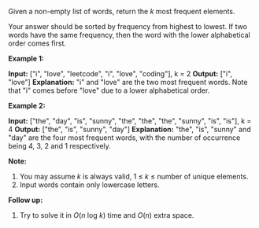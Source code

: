
Given a non-empty list of words, return the  _k_  most frequent elements.

Your answer should be sorted by frequency from highest to lowest. If two words have the same frequency, then the word with the lower alphabetical order comes first.

**Example 1:**  

**Input:** ["i", "love", "leetcode", "i", "love", "coding"], k = 2
**Output:** ["i", "love"]
**Explanation:** "i" and "love" are the two most frequent words.
    Note that "i" comes before "love" due to a lower alphabetical order.

**Example 2:**  

**Input:** ["the", "day", "is", "sunny", "the", "the", "the", "sunny", "is", "is"], k = 4
**Output:** ["the", "is", "sunny", "day"]
**Explanation:** "the", "is", "sunny" and "day" are the four most frequent words,
    with the number of occurrence being 4, 3, 2 and 1 respectively.

**Note:**  

1.  You may assume  _k_  is always valid, 1 ≤  _k_  ≤ number of unique elements.
2.  Input words contain only lowercase letters.

**Follow up:**  

1.  Try to solve it in  _O_(_n_  log  _k_) time and  _O_(_n_) extra space.